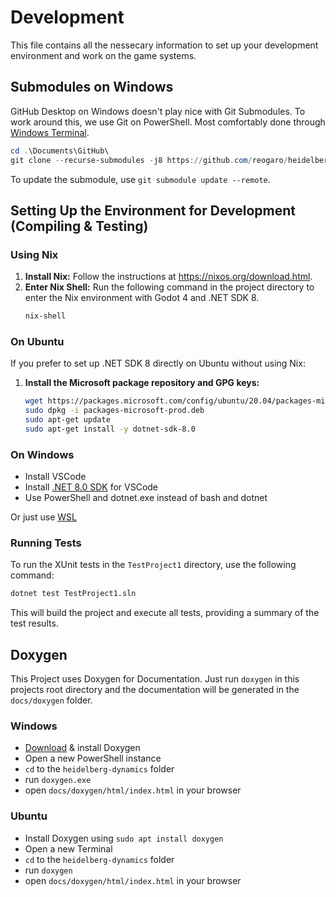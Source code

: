 # Development

This file contains all the nessecary information to set up your development environment and work on the game systems.

## Submodules on Windows

GitHub Desktop on Windows doesn't play nice with Git Submodules.
To work around this, we use Git on PowerShell. Most comfortably done through [Windows Terminal](https://www.microsoft.com/store/productId/9N0DX20HK701?ocid=pdpshare).

```powershell
cd .\Documents\GitHub\
git clone --recurse-submodules -j8 https://github.com/reogaro/heidelberg-dynamics.git
```

To update the submodule, use `git submodule update --remote`.

## Setting Up the Environment for Development (Compiling & Testing)

### Using Nix

1. **Install Nix:** Follow the instructions at https://nixos.org/download.html.
2. **Enter Nix Shell:** Run the following command in the project directory to enter the Nix environment with Godot 4 and .NET SDK 8.
   ```sh
   nix-shell
   ```

### On Ubuntu

If you prefer to set up .NET SDK 8 directly on Ubuntu without using Nix:

1. **Install the Microsoft package repository and GPG keys:**
   ```sh
   wget https://packages.microsoft.com/config/ubuntu/20.04/packages-microsoft-prod.deb -O packages-microsoft-prod.deb
   sudo dpkg -i packages-microsoft-prod.deb
   sudo apt-get update
   sudo apt-get install -y dotnet-sdk-8.0
   ```
### On Windows

- Install VSCode
- Install [.NET 8.0 SDK](https://dotnet.microsoft.com/en-us/download/dotnet/sdk-for-vs-code) for VSCode
- Use PowerShell and dotnet.exe instead of bash and dotnet

Or just use [WSL](https://learn.microsoft.com/en-us/windows/wsl/install)

### Running Tests

To run the XUnit tests in the `TestProject1` directory, use the following command:

```sh
dotnet test TestProject1.sln
```

This will build the project and execute all tests, providing a summary of the test results.

## Doxygen

This Project uses Doxygen for Documentation. Just run `doxygen` in this projects root directory and the documentation will be generated in the `docs/doxygen` folder.

### Windows

- [Download](https://www.doxygen.nl/download.html) & install Doxygen
- Open a new PowerShell instance
- `cd` to the `heidelberg-dynamics` folder
- run `doxygen.exe`
- open `docs/doxygen/html/index.html` in your browser

### Ubuntu

- Install Doxygen using `sudo apt install doxygen`
- Open a new Terminal
- `cd` to the `heidelberg-dynamics` folder
- run `doxygen`
- open `docs/doxygen/html/index.html` in your browser